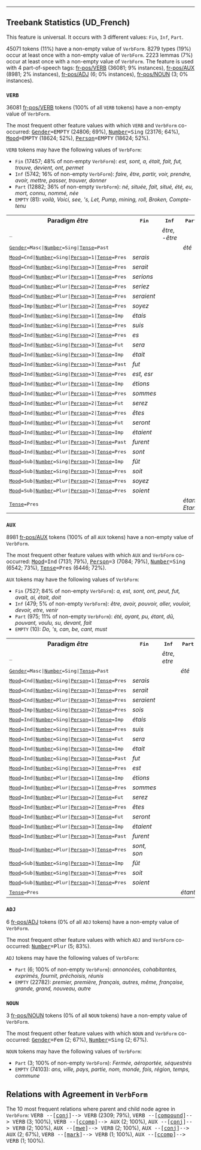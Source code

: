 

--------------------------------------------------------------------------------

## Treebank Statistics (UD_French)

This feature is universal.
It occurs with 3 different values: `Fin`, `Inf`, `Part`.

45071 tokens (11%) have a non-empty value of `VerbForm`.
8279 types (19%) occur at least once with a non-empty value of `VerbForm`.
2223 lemmas (7%) occur at least once with a non-empty value of `VerbForm`.
The feature is used with 4 part-of-speech tags: [fr-pos/VERB]() (36081; 9% instances), [fr-pos/AUX]() (8981; 2% instances), [fr-pos/ADJ]() (6; 0% instances), [fr-pos/NOUN]() (3; 0% instances).

### `VERB`

36081 [fr-pos/VERB]() tokens (100% of all `VERB` tokens) have a non-empty value of `VerbForm`.

The most frequent other feature values with which `VERB` and `VerbForm` co-occurred: <tt><a href="Gender.html">Gender</a>=EMPTY</tt> (24806; 69%), <tt><a href="Number.html">Number</a>=Sing</tt> (23176; 64%), <tt><a href="Mood.html">Mood</a>=EMPTY</tt> (18624; 52%), <tt><a href="Person.html">Person</a>=EMPTY</tt> (18624; 52%).

`VERB` tokens may have the following values of `VerbForm`:

* `Fin` (17457; 48% of non-empty `VerbForm`): <em>est, sont, a, était, fait, fut, trouve, devient, ont, permet</em>
* `Inf` (5742; 16% of non-empty `VerbForm`): <em>faire, être, partir, voir, prendre, avoir, mettre, passer, trouver, donner</em>
* `Part` (12882; 36% of non-empty `VerbForm`): <em>né, située, fait, situé, été, eu, mort, connu, nommé, née</em>
* `EMPTY` (81): <em>voilà, Voici, see, 's, Let, Pump, mining, roll, Broken, Compte-tenu</em>

<table>
  <tr><th>Paradigm <i>être</i></th><th><tt>Fin</tt></th><th><tt>Inf</tt></th><th><tt>Part</tt></th></tr>
  <tr><td><tt>_</tt></td><td></td><td><em>être, -être</em></td><td></td></tr>
  <tr><td><tt><a href="Gender.html">Gender</a>=Masc|<a href="Number.html">Number</a>=Sing|<a href="Tense.html">Tense</a>=Past</tt></td><td></td><td></td><td><em>été</em></td></tr>
  <tr><td><tt><a href="Mood.html">Mood</a>=Cnd|<a href="Number.html">Number</a>=Sing|<a href="Person.html">Person</a>=1|<a href="Tense.html">Tense</a>=Pres</tt></td><td><em>serais</em></td><td></td><td></td></tr>
  <tr><td><tt><a href="Mood.html">Mood</a>=Cnd|<a href="Number.html">Number</a>=Sing|<a href="Person.html">Person</a>=3|<a href="Tense.html">Tense</a>=Pres</tt></td><td><em>serait</em></td><td></td><td></td></tr>
  <tr><td><tt><a href="Mood.html">Mood</a>=Cnd|<a href="Number.html">Number</a>=Plur|<a href="Person.html">Person</a>=1|<a href="Tense.html">Tense</a>=Pres</tt></td><td><em>serions</em></td><td></td><td></td></tr>
  <tr><td><tt><a href="Mood.html">Mood</a>=Cnd|<a href="Number.html">Number</a>=Plur|<a href="Person.html">Person</a>=2|<a href="Tense.html">Tense</a>=Pres</tt></td><td><em>seriez</em></td><td></td><td></td></tr>
  <tr><td><tt><a href="Mood.html">Mood</a>=Cnd|<a href="Number.html">Number</a>=Plur|<a href="Person.html">Person</a>=3|<a href="Tense.html">Tense</a>=Pres</tt></td><td><em>seraient</em></td><td></td><td></td></tr>
  <tr><td><tt><a href="Mood.html">Mood</a>=Imp|<a href="Number.html">Number</a>=Plur|<a href="Person.html">Person</a>=2|<a href="Tense.html">Tense</a>=Pres</tt></td><td><em>soyez</em></td><td></td><td></td></tr>
  <tr><td><tt><a href="Mood.html">Mood</a>=Ind|<a href="Number.html">Number</a>=Sing|<a href="Person.html">Person</a>=1|<a href="Tense.html">Tense</a>=Imp</tt></td><td><em>étais</em></td><td></td><td></td></tr>
  <tr><td><tt><a href="Mood.html">Mood</a>=Ind|<a href="Number.html">Number</a>=Sing|<a href="Person.html">Person</a>=1|<a href="Tense.html">Tense</a>=Pres</tt></td><td><em>suis</em></td><td></td><td></td></tr>
  <tr><td><tt><a href="Mood.html">Mood</a>=Ind|<a href="Number.html">Number</a>=Sing|<a href="Person.html">Person</a>=2|<a href="Tense.html">Tense</a>=Pres</tt></td><td><em>es</em></td><td></td><td></td></tr>
  <tr><td><tt><a href="Mood.html">Mood</a>=Ind|<a href="Number.html">Number</a>=Sing|<a href="Person.html">Person</a>=3|<a href="Tense.html">Tense</a>=Fut</tt></td><td><em>sera</em></td><td></td><td></td></tr>
  <tr><td><tt><a href="Mood.html">Mood</a>=Ind|<a href="Number.html">Number</a>=Sing|<a href="Person.html">Person</a>=3|<a href="Tense.html">Tense</a>=Imp</tt></td><td><em>était</em></td><td></td><td></td></tr>
  <tr><td><tt><a href="Mood.html">Mood</a>=Ind|<a href="Number.html">Number</a>=Sing|<a href="Person.html">Person</a>=3|<a href="Tense.html">Tense</a>=Past</tt></td><td><em>fut</em></td><td></td><td></td></tr>
  <tr><td><tt><a href="Mood.html">Mood</a>=Ind|<a href="Number.html">Number</a>=Sing|<a href="Person.html">Person</a>=3|<a href="Tense.html">Tense</a>=Pres</tt></td><td><em>est, esr</em></td><td></td><td></td></tr>
  <tr><td><tt><a href="Mood.html">Mood</a>=Ind|<a href="Number.html">Number</a>=Plur|<a href="Person.html">Person</a>=1|<a href="Tense.html">Tense</a>=Imp</tt></td><td><em>étions</em></td><td></td><td></td></tr>
  <tr><td><tt><a href="Mood.html">Mood</a>=Ind|<a href="Number.html">Number</a>=Plur|<a href="Person.html">Person</a>=1|<a href="Tense.html">Tense</a>=Pres</tt></td><td><em>sommes</em></td><td></td><td></td></tr>
  <tr><td><tt><a href="Mood.html">Mood</a>=Ind|<a href="Number.html">Number</a>=Plur|<a href="Person.html">Person</a>=2|<a href="Tense.html">Tense</a>=Fut</tt></td><td><em>serez</em></td><td></td><td></td></tr>
  <tr><td><tt><a href="Mood.html">Mood</a>=Ind|<a href="Number.html">Number</a>=Plur|<a href="Person.html">Person</a>=2|<a href="Tense.html">Tense</a>=Pres</tt></td><td><em>êtes</em></td><td></td><td></td></tr>
  <tr><td><tt><a href="Mood.html">Mood</a>=Ind|<a href="Number.html">Number</a>=Plur|<a href="Person.html">Person</a>=3|<a href="Tense.html">Tense</a>=Fut</tt></td><td><em>seront</em></td><td></td><td></td></tr>
  <tr><td><tt><a href="Mood.html">Mood</a>=Ind|<a href="Number.html">Number</a>=Plur|<a href="Person.html">Person</a>=3|<a href="Tense.html">Tense</a>=Imp</tt></td><td><em>étaient</em></td><td></td><td></td></tr>
  <tr><td><tt><a href="Mood.html">Mood</a>=Ind|<a href="Number.html">Number</a>=Plur|<a href="Person.html">Person</a>=3|<a href="Tense.html">Tense</a>=Past</tt></td><td><em>furent</em></td><td></td><td></td></tr>
  <tr><td><tt><a href="Mood.html">Mood</a>=Ind|<a href="Number.html">Number</a>=Plur|<a href="Person.html">Person</a>=3|<a href="Tense.html">Tense</a>=Pres</tt></td><td><em>sont</em></td><td></td><td></td></tr>
  <tr><td><tt><a href="Mood.html">Mood</a>=Sub|<a href="Number.html">Number</a>=Sing|<a href="Person.html">Person</a>=3|<a href="Tense.html">Tense</a>=Imp</tt></td><td><em>fût</em></td><td></td><td></td></tr>
  <tr><td><tt><a href="Mood.html">Mood</a>=Sub|<a href="Number.html">Number</a>=Sing|<a href="Person.html">Person</a>=3|<a href="Tense.html">Tense</a>=Pres</tt></td><td><em>soit</em></td><td></td><td></td></tr>
  <tr><td><tt><a href="Mood.html">Mood</a>=Sub|<a href="Number.html">Number</a>=Plur|<a href="Person.html">Person</a>=2|<a href="Tense.html">Tense</a>=Pres</tt></td><td><em>soyez</em></td><td></td><td></td></tr>
  <tr><td><tt><a href="Mood.html">Mood</a>=Sub|<a href="Number.html">Number</a>=Plur|<a href="Person.html">Person</a>=3|<a href="Tense.html">Tense</a>=Pres</tt></td><td><em>soient</em></td><td></td><td></td></tr>
  <tr><td><tt><a href="Tense.html">Tense</a>=Pres</tt></td><td></td><td></td><td><em>étant, Etant</em></td></tr>
</table>

### `AUX`

8981 [fr-pos/AUX]() tokens (100% of all `AUX` tokens) have a non-empty value of `VerbForm`.

The most frequent other feature values with which `AUX` and `VerbForm` co-occurred: <tt><a href="Mood.html">Mood</a>=Ind</tt> (7131; 79%), <tt><a href="Person.html">Person</a>=3</tt> (7084; 79%), <tt><a href="Number.html">Number</a>=Sing</tt> (6542; 73%), <tt><a href="Tense.html">Tense</a>=Pres</tt> (6446; 72%).

`AUX` tokens may have the following values of `VerbForm`:

* `Fin` (7527; 84% of non-empty `VerbForm`): <em>a, est, sont, ont, peut, fut, avait, ai, était, doit</em>
* `Inf` (479; 5% of non-empty `VerbForm`): <em>être, avoir, pouvoir, aller, vouloir, devoir, etre, venir</em>
* `Part` (975; 11% of non-empty `VerbForm`): <em>été, ayant, pu, étant, dû, pouvant, voulu, su, devant, fait</em>
* `EMPTY` (10): <em>Do, 's, can, be, cant, must</em>

<table>
  <tr><th>Paradigm <i>être</i></th><th><tt>Fin</tt></th><th><tt>Inf</tt></th><th><tt>Part</tt></th></tr>
  <tr><td><tt>_</tt></td><td></td><td><em>être, etre</em></td><td></td></tr>
  <tr><td><tt><a href="Gender.html">Gender</a>=Masc|<a href="Number.html">Number</a>=Sing|<a href="Tense.html">Tense</a>=Past</tt></td><td></td><td></td><td><em>été</em></td></tr>
  <tr><td><tt><a href="Mood.html">Mood</a>=Cnd|<a href="Number.html">Number</a>=Sing|<a href="Person.html">Person</a>=1|<a href="Tense.html">Tense</a>=Pres</tt></td><td><em>serais</em></td><td></td><td></td></tr>
  <tr><td><tt><a href="Mood.html">Mood</a>=Cnd|<a href="Number.html">Number</a>=Sing|<a href="Person.html">Person</a>=3|<a href="Tense.html">Tense</a>=Pres</tt></td><td><em>serait</em></td><td></td><td></td></tr>
  <tr><td><tt><a href="Mood.html">Mood</a>=Cnd|<a href="Number.html">Number</a>=Plur|<a href="Person.html">Person</a>=3|<a href="Tense.html">Tense</a>=Pres</tt></td><td><em>seraient</em></td><td></td><td></td></tr>
  <tr><td><tt><a href="Mood.html">Mood</a>=Imp|<a href="Number.html">Number</a>=Sing|<a href="Person.html">Person</a>=2|<a href="Tense.html">Tense</a>=Pres</tt></td><td><em>sois</em></td><td></td><td></td></tr>
  <tr><td><tt><a href="Mood.html">Mood</a>=Ind|<a href="Number.html">Number</a>=Sing|<a href="Person.html">Person</a>=1|<a href="Tense.html">Tense</a>=Imp</tt></td><td><em>étais</em></td><td></td><td></td></tr>
  <tr><td><tt><a href="Mood.html">Mood</a>=Ind|<a href="Number.html">Number</a>=Sing|<a href="Person.html">Person</a>=1|<a href="Tense.html">Tense</a>=Pres</tt></td><td><em>suis</em></td><td></td><td></td></tr>
  <tr><td><tt><a href="Mood.html">Mood</a>=Ind|<a href="Number.html">Number</a>=Sing|<a href="Person.html">Person</a>=3|<a href="Tense.html">Tense</a>=Fut</tt></td><td><em>sera</em></td><td></td><td></td></tr>
  <tr><td><tt><a href="Mood.html">Mood</a>=Ind|<a href="Number.html">Number</a>=Sing|<a href="Person.html">Person</a>=3|<a href="Tense.html">Tense</a>=Imp</tt></td><td><em>était</em></td><td></td><td></td></tr>
  <tr><td><tt><a href="Mood.html">Mood</a>=Ind|<a href="Number.html">Number</a>=Sing|<a href="Person.html">Person</a>=3|<a href="Tense.html">Tense</a>=Past</tt></td><td><em>fut</em></td><td></td><td></td></tr>
  <tr><td><tt><a href="Mood.html">Mood</a>=Ind|<a href="Number.html">Number</a>=Sing|<a href="Person.html">Person</a>=3|<a href="Tense.html">Tense</a>=Pres</tt></td><td><em>est</em></td><td></td><td></td></tr>
  <tr><td><tt><a href="Mood.html">Mood</a>=Ind|<a href="Number.html">Number</a>=Plur|<a href="Person.html">Person</a>=1|<a href="Tense.html">Tense</a>=Imp</tt></td><td><em>étions</em></td><td></td><td></td></tr>
  <tr><td><tt><a href="Mood.html">Mood</a>=Ind|<a href="Number.html">Number</a>=Plur|<a href="Person.html">Person</a>=1|<a href="Tense.html">Tense</a>=Pres</tt></td><td><em>sommes</em></td><td></td><td></td></tr>
  <tr><td><tt><a href="Mood.html">Mood</a>=Ind|<a href="Number.html">Number</a>=Plur|<a href="Person.html">Person</a>=2|<a href="Tense.html">Tense</a>=Fut</tt></td><td><em>serez</em></td><td></td><td></td></tr>
  <tr><td><tt><a href="Mood.html">Mood</a>=Ind|<a href="Number.html">Number</a>=Plur|<a href="Person.html">Person</a>=2|<a href="Tense.html">Tense</a>=Pres</tt></td><td><em>êtes</em></td><td></td><td></td></tr>
  <tr><td><tt><a href="Mood.html">Mood</a>=Ind|<a href="Number.html">Number</a>=Plur|<a href="Person.html">Person</a>=3|<a href="Tense.html">Tense</a>=Fut</tt></td><td><em>seront</em></td><td></td><td></td></tr>
  <tr><td><tt><a href="Mood.html">Mood</a>=Ind|<a href="Number.html">Number</a>=Plur|<a href="Person.html">Person</a>=3|<a href="Tense.html">Tense</a>=Imp</tt></td><td><em>étaient</em></td><td></td><td></td></tr>
  <tr><td><tt><a href="Mood.html">Mood</a>=Ind|<a href="Number.html">Number</a>=Plur|<a href="Person.html">Person</a>=3|<a href="Tense.html">Tense</a>=Past</tt></td><td><em>furent</em></td><td></td><td></td></tr>
  <tr><td><tt><a href="Mood.html">Mood</a>=Ind|<a href="Number.html">Number</a>=Plur|<a href="Person.html">Person</a>=3|<a href="Tense.html">Tense</a>=Pres</tt></td><td><em>sont, son</em></td><td></td><td></td></tr>
  <tr><td><tt><a href="Mood.html">Mood</a>=Sub|<a href="Number.html">Number</a>=Sing|<a href="Person.html">Person</a>=3|<a href="Tense.html">Tense</a>=Imp</tt></td><td><em>fût</em></td><td></td><td></td></tr>
  <tr><td><tt><a href="Mood.html">Mood</a>=Sub|<a href="Number.html">Number</a>=Sing|<a href="Person.html">Person</a>=3|<a href="Tense.html">Tense</a>=Pres</tt></td><td><em>soit</em></td><td></td><td></td></tr>
  <tr><td><tt><a href="Mood.html">Mood</a>=Sub|<a href="Number.html">Number</a>=Plur|<a href="Person.html">Person</a>=3|<a href="Tense.html">Tense</a>=Pres</tt></td><td><em>soient</em></td><td></td><td></td></tr>
  <tr><td><tt><a href="Tense.html">Tense</a>=Pres</tt></td><td></td><td></td><td><em>étant</em></td></tr>
</table>

### `ADJ`

6 [fr-pos/ADJ]() tokens (0% of all `ADJ` tokens) have a non-empty value of `VerbForm`.

The most frequent other feature values with which `ADJ` and `VerbForm` co-occurred: <tt><a href="Number.html">Number</a>=Plur</tt> (5; 83%).

`ADJ` tokens may have the following values of `VerbForm`:

* `Part` (6; 100% of non-empty `VerbForm`): <em>annoncées, cohabitantes, exprimés, fournit, préchoisis, réunis</em>
* `EMPTY` (22782): <em>premier, première, français, autres, même, française, grande, grand, nouveau, autre</em>

### `NOUN`

3 [fr-pos/NOUN]() tokens (0% of all `NOUN` tokens) have a non-empty value of `VerbForm`.

The most frequent other feature values with which `NOUN` and `VerbForm` co-occurred: <tt><a href="Gender.html">Gender</a>=Fem</tt> (2; 67%), <tt><a href="Number.html">Number</a>=Sing</tt> (2; 67%).

`NOUN` tokens may have the following values of `VerbForm`:

* `Part` (3; 100% of non-empty `VerbForm`): <em>Fermée, aéroportée, séquestrés</em>
* `EMPTY` (74103): <em>ans, ville, pays, partie, nom, monde, fois, région, temps, commune</em>

## Relations with Agreement in `VerbForm`

The 10 most frequent relations where parent and child node agree in `VerbForm`:
<tt>VERB --[<a href="../dep/conj.html">conj</a>]--> VERB</tt> (2309; 79%),
<tt>VERB --[<a href="../dep/compound.html">compound</a>]--> VERB</tt> (3; 100%),
<tt>VERB --[<a href="../dep/ccomp.html">ccomp</a>]--> AUX</tt> (2; 100%),
<tt>AUX --[<a href="../dep/conj.html">conj</a>]--> VERB</tt> (2; 100%),
<tt>AUX --[<a href="../dep/mwe.html">mwe</a>]--> VERB</tt> (2; 100%),
<tt>AUX --[<a href="../dep/conj.html">conj</a>]--> AUX</tt> (2; 67%),
<tt>VERB --[<a href="../dep/mark.html">mark</a>]--> VERB</tt> (1; 100%),
<tt>AUX --[<a href="../dep/ccomp.html">ccomp</a>]--> VERB</tt> (1; 100%).

